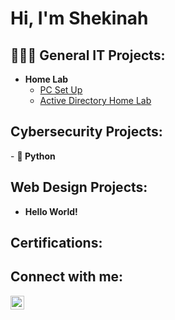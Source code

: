 <h1>Hi, I'm Shekinah </h1>

<h2>👩🏽‍💻 General IT Projects:</h2>

- <b>Home Lab</b>
  - [PC Set Up](https://github.com/collectivelykinah/LABURL)
  - [Active Directory Home Lab](https://github.com/collectivelykinah/LABURL)

<h2>Cybersecurity Projects:</h2>  
- <b> 🐍 Python</b>

<h2>Web Design Projects:</h2>

- <b>Hello World!</b>

<h2>Certifications:</h2>

<h2>Connect with me:</h2>
<img align="left" alt="ShekinahMaxwell | LinkedIn" width="22px" src="https://cdn.jsdelivr.net/npm/simple-icons@v3/icons/linkedin.svg"/>

[linkedin]: https://linkedin.com/in/maxwell2024


